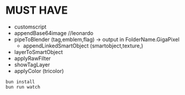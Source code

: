 # MUST HAVE

- customscript
- appendBase64image //leonardo
- pipeToBlender (tag,emblem,flag) -> output in FolderName.GigaPixel
  - appendLinkedSmartObject (smartobject,texture,)
- layerToSmartObject
- applyRawFilter
- showTagLayer
- applyColor (tricolor)

```
bun install
bun run watch
```
